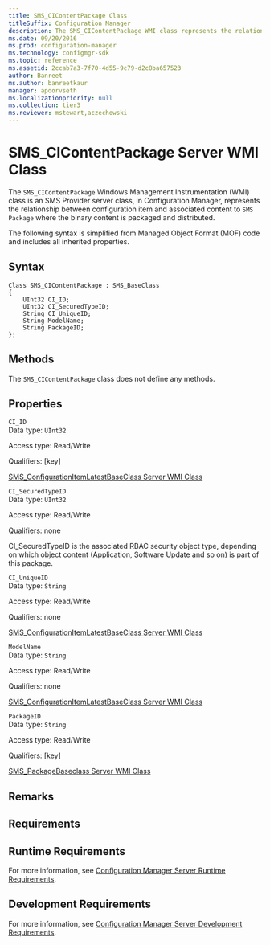 ```yaml
---
title: SMS_CIContentPackage Class
titleSuffix: Configuration Manager
description: The SMS_CIContentPackage WMI class represents the relationship between configuration item and associated content to SMS Package where the binary content is packaged and distributed.
ms.date: 09/20/2016
ms.prod: configuration-manager
ms.technology: configmgr-sdk
ms.topic: reference
ms.assetid: 2ccab7a3-7f70-4d55-9c79-d2c8ba657523
author: Banreet
ms.author: banreetkaur
manager: apoorvseth
ms.localizationpriority: null
ms.collection: tier3
ms.reviewer: mstewart,aczechowski
---
```

# SMS_CIContentPackage Server WMI Class
The `SMS_CIContentPackage` Windows Management Instrumentation (WMI) class is an SMS Provider server class, in Configuration Manager, represents the relationship between configuration item and associated content to `SMS Package` where the binary content is packaged and distributed.  

 The following syntax is simplified from Managed Object Format (MOF) code and includes all inherited properties.  

## Syntax  

```  
Class SMS_CIContentPackage : SMS_BaseClass  
{  
    UInt32 CI_ID;  
    UInt32 CI_SecuredTypeID;  
    String CI_UniqueID;  
    String ModelName;  
    String PackageID;  
};  
```  

## Methods  
 The `SMS_CIContentPackage` class does not define any methods.  

## Properties  
 `CI_ID`  
 Data type: `UInt32`  

 Access type: Read/Write  

 Qualifiers: [key]  

 [SMS_ConfigurationItemLatestBaseClass Server WMI Class](../../../develop/reference/compliance/sms_configurationitemlatestbaseclass-server-wmi-class.md)  

 `CI_SecuredTypeID`  
 Data type: `UInt32`  

 Access type: Read/Write  

 Qualifiers: none  

 CI_SecuredTypeID is the associated RBAC security object type, depending on which object content (Application, Software Update and so on) is part of this package.  

 `CI_UniqueID`  
 Data type: `String`  

 Access type: Read/Write  

 Qualifiers: none  

 [SMS_ConfigurationItemLatestBaseClass Server WMI Class](../../../develop/reference/compliance/sms_configurationitemlatestbaseclass-server-wmi-class.md)  

 `ModelName`  
 Data type: `String`  

 Access type: Read/Write  

 Qualifiers: none  

 [SMS_ConfigurationItemLatestBaseClass Server WMI Class](../../../develop/reference/compliance/sms_configurationitemlatestbaseclass-server-wmi-class.md)  

 `PackageID`  
 Data type: `String`  

 Access type: Read/Write  

 Qualifiers: [key]  

 [SMS_PackageBaseclass Server WMI Class](../../../develop/reference/core/servers/configure/sms_packagebaseclass-server-wmi-class.md)  

## Remarks  

## Requirements  

## Runtime Requirements  
 For more information, see [Configuration Manager Server Runtime Requirements](../../../develop/core/reqs/server-runtime-requirements.md).  

## Development Requirements  
 For more information, see [Configuration Manager Server Development Requirements](../../../develop/core/reqs/server-development-requirements.md).
